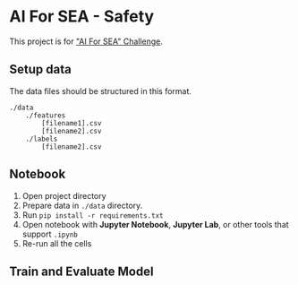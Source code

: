 # AI For SEA - Safety
This project is for ["AI For SEA" Challenge](https://www.aiforsea.com). 

## Setup data
The data files should be structured in this format.
```
./data
    ./features
        [filename1].csv
        [filename2].csv
    ./labels
        [filename2].csv
```

## Notebook
1. Open project directory
2. Prepare data in `./data` directory. 
3. Run `pip install -r requirements.txt`
4. Open notebook with **Jupyter Notebook**, **Jupyter Lab**, or other tools that support `.ipynb`
5. Re-run all the cells

## Train and Evaluate Model



